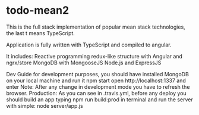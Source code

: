 # todo-mean2

This is the full stack implementation of popular mean stack technologies, the last t means TypeScript. 

Application is fully written with TypeScript and compiled to angular.


It includes:
Reactive programming redux-like structure with Angular and ngrx/store
MongoDB with MongooseJS
Node.js and ExpressJS

Dev Guide
for development purposes, you should have installed MongoDB on your local machine and run it
npm start
open http://localhost:1337 and enter
Note: After any change in development mode you have to refresh the browser.
Production:
As you can see in .travis.yml, before any deploy you should build an app typing npm run build:prod in terminal and run the server with simple: node server/app.js
